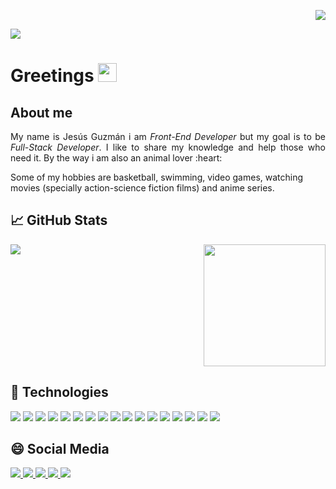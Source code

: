 <p align="right"> 
<a href="https://github.com/jesusgz11">
  <img src="https://komarev.com/ghpvc/?username=jesusgz11" />
</a>
</p>

<img src="./assets/portada.jpeg">

# Greetings <img src="./assets/shake.gif" width="30px">

## About me

<p style="text-align: justify">
My name is Jesús Guzmán i am <i>Front-End Developer </i> but my goal is to be <i>Full-Stack Developer</i>. I like to share my knowledge and help those who need it. By the way i am also an animal lover :heart:

Some of my hobbies are basketball, swimming, video games, watching movies (specially action-science fiction films) and anime series.

</p>

## :chart_with_upwards_trend: GitHub Stats

<div style="width: 100%; display: flex; align-items:flex-start; justify-content: space-between;">
<img src="https://github-readme-stats.vercel.app/api?username=JesusGuzman11&show_icons=true&theme=tokyonight&count_private=true" />
<img height="195px" src="https://github-readme-stats.vercel.app/api/top-langs/?username=JesusGuzman11&theme=tokyonight&langs_count=3" />
</div>

## :toolbox: Technologies

<div>
  <img src="https://img.shields.io/badge/OS-Linux-informational?style=flat&logo=linux&logoColor=white&color=2B867E&labelColor=1A1B27" />
  <img src="https://img.shields.io/badge/Tool-React.js-informational?style=flat&logo=react&logoColor=white&color=2B867E&labelColor=1A1B27" />
  <img src="https://img.shields.io/badge/Tool-Next.js-informational?style=flat&logo=next.js&logoColor=white&color=2B867E&labelColor=1A1B27" />
  <img src="https://img.shields.io/badge/DB-MongoDB-informational?style=flat&logo=mongodb&logoColor=white&color=2B867E&labelColor=1A1B27" />
  <img src="https://img.shields.io/badge/Tool-Node.js-informational?style=flat&logo=node.js&logoColor=white&color=2B867E&labelColor=1A1B27" />
  <img src="https://img.shields.io/badge/Technology-Typescript-informational?style=flat&logo=typescript&logoColor=white&color=2B867E&labelColor=1A1B27" />
  <img src="https://img.shields.io/badge/Technology-Javascript-informational?style=flat&logo=javascript&logoColor=white&color=2B867E&labelColor=1A1B27" />
  <img src="https://img.shields.io/badge/Tool-StyledComponents-informational?style=flat&logo=styledcomponents&logoColor=white&color=2B867E&labelColor=1A1B27" />
  <img src="https://img.shields.io/badge/Editor-VSCode-informational?style=flat&logo=visualstudiocode&logoColor=white&color=2B867E&labelColor=1A1B27" />
  <img src="https://img.shields.io/badge/Technology-HTML5-informational?style=flat&logo=html5&logoColor=white&color=2B867E&labelColor=1A1B27" />
  <img src="https://img.shields.io/badge/Technology-CSS3-informational?style=flat&logo=css3&logoColor=white&color=2B867E&labelColor=1A1B27" />
  <img src="https://img.shields.io/badge/Editor-VSCode-informational?style=flat&logo=visualstudiocode&logoColor=white&color=2B867E&labelColor=1A1B27" />
  <img src="https://img.shields.io/badge/Shell-ZSH-informational?style=flat&logo=gnubash&logoColor=white&color=2B867E&labelColor=1A1B27" />
  <img src="https://img.shields.io/badge/Tool-Git-informational?style=flat&logo=git&logoColor=white&color=2B867E&labelColor=1A1B27" />
  <img src="https://img.shields.io/badge/Tool-GitHub-informational?style=flat&logo=github&logoColor=white&color=2B867E&labelColor=1A1B27" />
  <img src="https://img.shields.io/badge/Tool-Bitbucket-informational?style=flat&logo=bitbucket&logoColor=white&color=2B867E&labelColor=1A1B27" />
  <img src="https://img.shields.io/badge/Tool-MaterialUI-informational?style=flat&logo=materialui&logoColor=white&color=2B867E&labelColor=1A1B27" />
</div>

## 😄 Social Media

<div>
<a href="https://www.facebook.com/jesgz11/" onclick="return false;">
  <img src="https://img.shields.io/badge/Facebook-Jesús&#32;Guzmán-informational?style=social&logo=facebook" />
</a>
<a href="https://www.instagram.com/jesusgz11/?hl=es-la" onclick="return false;">
  <img src="https://img.shields.io/badge/Instagram-jesusgz11-informational?style=social&logo=instagram" />
</a>
<a href="https://open.spotify.com/user/0qowo2bjmgd9au8rqbd7z3zfq?si=6yQ-MgPNTGaKtJZVx0T8ig&utm_source=copy-link" onclick="return false;">
  <img src="https://img.shields.io/badge/Spotify-Jesús&#32;Guzmán-informational?style=social&logo=spotify" />
</a>
<a href="https://twitter.com/jesgz11" onclick="return false;">
  <img src="https://img.shields.io/badge/Twitter-jesgz11-informational?style=social&logo=twitter" />
</a>
<a href="https://www.linkedin.com/in/jes%C3%BAs-guzm%C3%A1n-725b96150/" onclick="return false;">
  <img src="https://img.shields.io/badge/LinkedIn-Jesús&#32;Guzmán-informational?style=social&logo=linkedin" />
</a>
</div>
